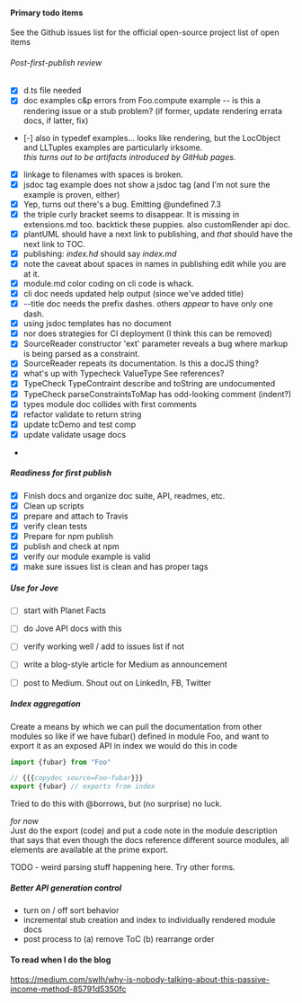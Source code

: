 
#### Primary todo items
See the Github issues list for the official open-source project list of open items

###### Post-first-publish review

- [X] d.ts file needed
- [X] doc examples c&p errors from Foo.compute example -- is this a rendering issue or a stub problem? (if former, update rendering errata docs, if latter, fix)

- [-] also in typedef examples... looks like rendering, but the LocObject and LLTuples examples are particularly irksome.  
_this turns out to be artifacts introduced by GitHub pages._

- [X] linkage to filenames with spaces is broken.
- [X] jsdoc tag example does not show a jsdoc tag (and I'm not sure the example is proven, either)
- [X] Yep, turns out there's a bug.  Emitting @undefined 7.3 
- [X] the triple curly bracket seems to disappear. It is missing in extensions.md too.  backtick these puppies. also customRender api doc.
- [X] plantUML should have a next link to publishing, and _that_ should have the next link to TOC.
- [X] publishing: _index.hd_ should say _index.md_
- [X] note the caveat about spaces in names in publishing edit while you are at it.
- [X] module.md color coding on cli code is whack.
- [X] cli doc needs updated help output (since we've added title)
- [X] --title doc needs the prefix dashes.  others _appear_ to have only one dash.
- [X] using jsdoc templates has no document
- [X] nor does strategies for CI deployment (I think this can be removed)
- [X] SourceReader constructor 'ext' parameter reveals a bug where markup is being parsed as a constraint.
- [X] SourceReader repeats its documentation.  Is this a docJS thing?
- [X] what's up with Typecheck ValueType See references?
- [X] TypeCheck TypeContraint describe and toString are undocumented
- [X] TypeCheck parseConstraintsToMap has odd-looking comment (indent?)
- [X] types module doc collides with first comments
- [X] refactor validate to return string
- [X] update tcDemo and test comp
- [X] update validate usage docs
- 
##### Readiness for first publish

- [X] Finish docs and organize doc suite, API, readmes, etc.
- [X] Clean up scripts 
- [X] prepare and attach to Travis
- [X] verify clean tests
- [X] Prepare for npm publish
- [X] publish and check at npm
- [X] verify our module example is valid
- [X] make sure issues list is clean and has proper tags

##### Use for Jove

- [ ] start with Planet Facts
- [ ] do Jove API docs with this
- [ ] verify working well / add to issues list if not
- [ ] write a blog-style article for Medium as announcement
- [ ] post to Medium.  Shout out on LinkedIn, FB, Twitter


##### Index aggregation
Create a means by which we can pull the documentation from other modules
so like if we have fubar() defined in module Foo, and want to export it as an exposed API in index
we would do this in code

```typescript
import {fubar} from "Foo"

// {{{copydoc source=Foo~fubar}}}
export {fubar} // exports from index
```
Tried to do this with @borrows, but (no surprise) no luck.

_for now_  
Just do the export (code) and put a code note in the module description that says that even though the
docs reference different source modules, all elements are available at the prime export.

TODO - weird parsing stuff happening here.  Try other forms.

##### Better API generation control

- turn on / off sort behavior
- incremental stub creation and index to individually rendered module docs
- post process to (a) remove ToC (b) rearrange order


#### To read when I do the blog
https://medium.com/swlh/why-is-nobody-talking-about-this-passive-income-method-85791d5350fc